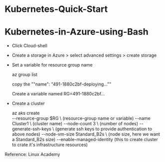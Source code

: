 # Kubernetes-Quick-Start


# Kubernetes-in-Azure-using-Bash

- Click Cloud-shell
- Create a storage in Azure > select advanced settings > create storage


- Set a variable for resource group name

    az group list
    
    copy the ""name": "491-1880c2bf-deploying...""
    
    Create a variable named RG=491-1880c2bf...
    
    
- Create a cluster

    az aks create \
  --resource-group $RG \  (resource-group name or variable)
  --name Cluster1 \      (cluster name)
  --node-count 3 \        (number of nodes)
  --generate-ssh-keys \   (generate ssh keys to provide authentication to above nodes)
  --node-vm-size Standard_B2s \   (node size, here we want a Standard_B2s size)
  --enable-managed-identity       (this to create cluster to crate it's infrastructure resources)
  
  
  


  
  
    
    
    
    




Reference: Linux Academy


